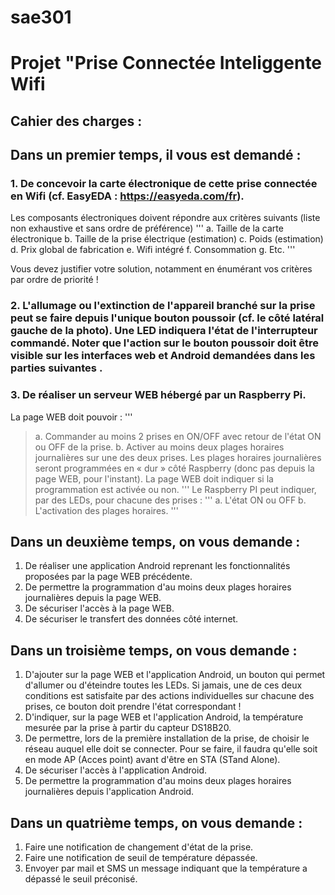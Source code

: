 # sae301
# Projet "Prise Connectée Inteliggente Wifi

## Cahier des charges :

## Dans un premier temps, il vous est demandé :

### 1. De concevoir la carte électronique de cette prise connectée en Wifi (cf. EasyEDA : https://easyeda.com/fr).
Les composants électroniques doivent répondre aux critères suivants (liste non exhaustive et sans ordre de préférence)
'''
a. Taille de la carte électronique
b. Taille de la prise électrique (estimation)
c. Poids (estimation)
d. Prix global de fabrication 
e. Wifi intégré
f. Consommation
g. Etc.
'''

Vous devez justifier votre solution, notamment en énumérant vos critères par ordre de priorité !
### 2. L'allumage ou l'extinction de l'appareil branché sur la prise peut se faire depuis l'unique bouton poussoir (cf. le côté latéral gauche de la photo). Une LED indiquera l'état de l'interrupteur commandé. Noter que l'action sur le bouton poussoir doit être visible sur les interfaces web et Android demandées dans les parties suivantes .

### 3. De réaliser un serveur WEB hébergé par un Raspberry Pi.
  La page WEB doit pouvoir :
'''
>a. Commander au moins 2 prises en ON/OFF avec retour de l'état ON ou OFF de la prise.
>b. Activer au moins deux plages horaires journalières sur une des deux prises. Les plages horaires journalières seront programmées en « dur » côté Raspberry (donc pas depuis la page WEB, pour l'instant). La page WEB doit indiquer si la programmation est activée ou non.
'''
  Le Raspberry PI peut indiquer, par des LEDs, pour chacune des prises :
'''
>a. L'état ON ou OFF
>b. L'activation des plages horaires.
'''

## Dans un deuxième temps, on vous demande :
1. De réaliser une application Android reprenant les fonctionnalités proposées par la page WEB précédente.
2. De permettre la programmation d'au moins deux plages horaires journalières depuis la page WEB.
3. De sécuriser l'accès à la page WEB.
4. De sécuriser le transfert des données côté internet.

## Dans un troisième temps, on vous demande :

1. D'ajouter sur la page WEB et l'application Android, un bouton qui permet d'allumer ou d'éteindre toutes les LEDs. Si jamais, une de ces deux conditions est satisfaite par des actions individuelles sur chacune des prises, ce bouton doit prendre l'état correspondant !
2. D'indiquer, sur la page WEB et l'application Android, la température mesurée par la prise à partir du capteur DS18B20.
3. De permettre, lors de la première installation de la prise, de choisir le réseau auquel elle doit se connecter. Pour se faire, il faudra qu'elle soit en mode AP (Acces point) avant d'être en STA (STand Alone).
4. De sécuriser l'accès à l'application Android.
5. De permettre la programmation d'au moins deux plages horaires journalières depuis l'application Android.

## Dans un quatrième temps, on vous demande :

1. Faire une notification de changement d'état de la prise.
2. Faire une notification de seuil de température dépassée.
3. Envoyer par mail et SMS un message indiquant que la température a dépassé le seuil préconisé.
